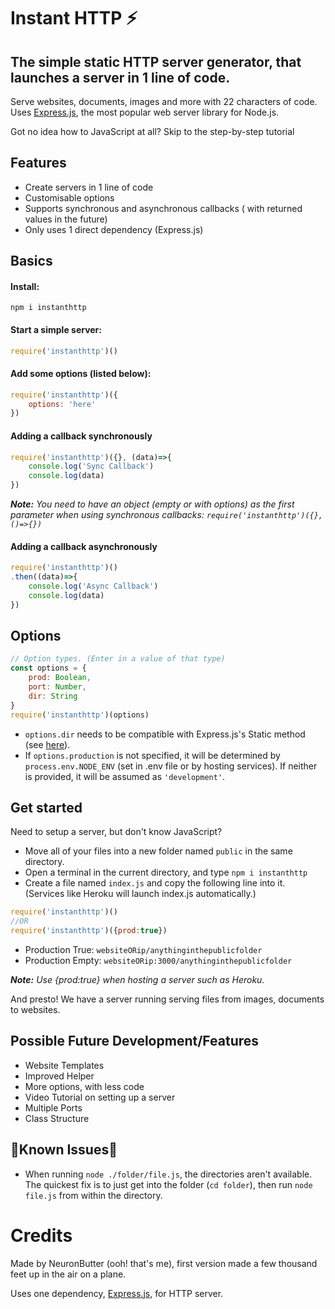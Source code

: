# Instant HTTP ⚡
## The simple static HTTP server generator, that launches a server in 1 line of code.

Serve websites, documents, images and more with 22 characters of code. Uses [Express.js](https://expressjs.com/), the most popular web server library for Node.js.

Got no idea how to JavaScript at all? Skip to the step-by-step tutorial

## Features

- Create servers in 1 line of code
- Customisable options
- Supports synchronous and asynchronous callbacks ( with returned values in the future)
- Only uses 1 direct dependency (Express.js)

## Basics

#### Install:
```
npm i instanthttp
```

#### Start a simple server:
```javascript
require('instanthttp')()
```
#### Add some options (listed below):
```javascript
require('instanthttp')({
    options: 'here'
})
```
#### Adding a callback synchronously
```javascript
require('instanthttp')({}, (data)=>{
    console.log('Sync Callback')
    console.log(data)
})
```
_**Note:** You need to have an object (empty or with options) as the first parameter when using synchronous callbacks: `require('instanthttp')({}, ()=>{})`_

#### Adding a callback asynchronously
```javascript
require('instanthttp')()
.then((data)=>{
    console.log('Async Callback')
    console.log(data)
})
```

## Options
```javascript
// Option types. (Enter in a value of that type)
const options = {
    prod: Boolean,
    port: Number,
    dir: String
}
require('instanthttp')(options)
```
- `options.dir` needs to be compatible with Express.js's Static method (see [here](https://expressjs.com/en/starter/static-files.html)).
- If `options.production` is not specified, it will be determined by `process.env.NODE_ENV` (set in .env file or by hosting services). If neither is provided, it will be assumed as `'development'`.


## Get started
Need to setup a server, but don't know JavaScript?
- Move all of your files into a new folder named `public` in the same directory.
- Open a terminal in the current directory, and type `npm i instanthttp`
- Create a file named `index.js` and copy the following line into it. (Services like Heroku will launch index.js automatically.)
```javascript
require('instanthttp')()
//OR
require('instanthttp')({prod:true})
```
- Production True: `websiteORip/anythinginthepublicfolder`
- Production Empty: `websiteORip:3000/anythinginthepublicfolder`

_**Note:** Use {prod:true} when hosting a server such as Heroku._

And presto! We have a server running serving files from images, documents to websites.


## Possible Future Development/Features
- Website Templates
- Improved Helper
- More options, with less code
- Video Tutorial on setting up a server
- Multiple Ports
- Class Structure

## 🚨Known Issues🚨
- When running `node ./folder/file.js`, the directories aren't available. The quickest fix is to just get into the folder (`cd folder`), then run `node file.js` from within the directory.

# Credits

Made by NeuronButter (ooh! that's me), first version made a few thousand feet up in the air on a plane.

Uses one dependency, [Express.js](https://expressjs.com/), for HTTP server.